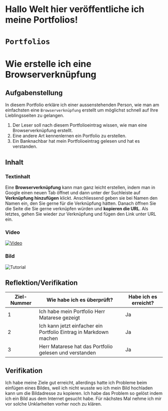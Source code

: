 # Hallo Welt hier veröffentliche ich meine Portfolios!





# `Portfolios`





# Wie erstelle ich eine Browserverknüpfung

## Aufgabenstellung
In diesem Portfolio erkläre ich einer aussenstehenden Person, wie man am einfachsten eine `Browserverknüpfung` erstellt um möglichst schnell auf Ihre Lieblingsseiten zu gelangen.

1. Der Leser soll nach diesem Portfolioeintrag wissen, wie man eine Browserverknüpfung erstellt.
2. Eine andere Art kennenlernen ein Portfolio zu erstellen.
3. Ein Banknachbar hat mein Portfolioeintrag gelesen und hat es verstanden.

## Inhalt

### Textinhalt
Eine **Browserverknüpfung** kann man ganz leicht erstellen, indem man in Google einen neuen Tab öffnet und dann unter der Suchleiste auf **Verknüpfung hinzufügen** klickt. Anschliessend geben sie bei Namen den Namen ein, den Sie gerne für die Verknüpfung hätten. Danach öffnen Sie die Seite die Sie gerne verknüpfen würden und **kopieren die URL**. Als letztes, gehen Sie wieder zur Verknüpfung und fügen den Link unter URL ein. 

### Video
[![Video](https://www.googlewatchblog.de/wp-content/uploads/chrome-ntp-new.png)](https://www.youtube.com/watch?v=Rimmb3g5d1w)

### Bild
![Tutorial](https://www.windows-faq.de/wp-content/uploads/2019/01/Chrome-Verkn%C3%BCpfung-erstellen.png)

## Reflektion/Verifikation

| Ziel-Nummer | Wie habe ich es überprüft? | Habe ich es erreicht? |
|---|---|---|
| 1 | Ich habe mein Portfolio Herr Matarese gezeigt | Ja 
| 2 | Ich kann jetzt einfacher ein Portfolio Eintrag in Markdown machen | Ja
| 3 | Herr Matarese hat das Portfolio gelesen und verstanden | Ja

## Verifikation

Ich habe meine Ziele gut erreicht, allerdings hatte ich Probleme beim einfügen eines Bildes, weil ich nicht wusste wo ich mein Bild hochladen kann um die Bildadresse zu kopieren. Ich habe das Problem so gelöst indem ich ein Bild aus dem Internet gesucht habe. 
Für nächstes Mal nehme ich mir vor solche Unklarheiten vorher noch zu klären.

